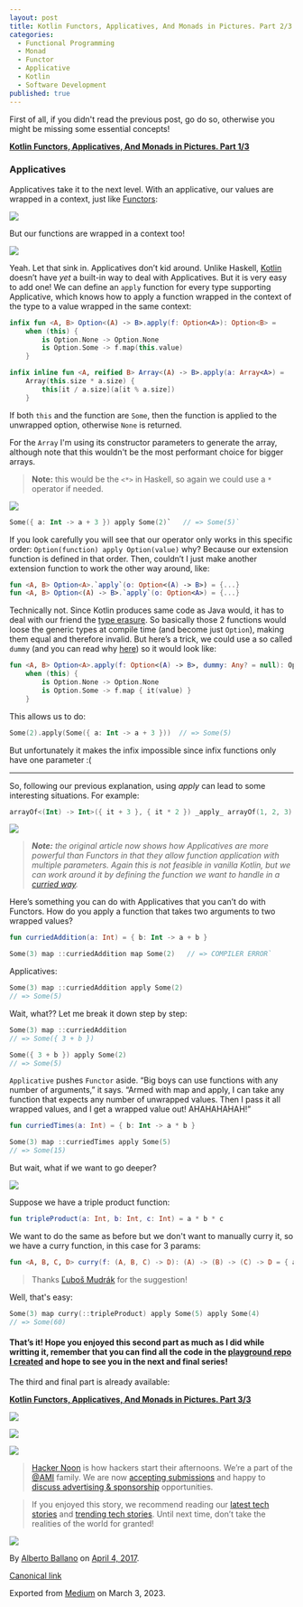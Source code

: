 ```yaml
---
layout: post
title: Kotlin Functors, Applicatives, And Monads in Pictures. Part 2/3
categories:
  - Functional Programming
  - Monad
  - Functor
  - Applicative
  - Kotlin
  - Software Development
published: true
---
```


First of all, if you didn't read the previous post, go do so, otherwise you might be missing some essential concepts!

[**Kotlin Functors, Applicatives, And Monads in Pictures. Part 1/3**](./kotlin-functors-applicatives-and-monads-in-pictures-part-1-3/ "This is a translation of Functors, Applicatives, And Monads In Pictures from Haskell into Kotlin")

### Applicatives

Applicatives take it to the next level. With an applicative, our values are wrapped in a context, just like [Functors](https://hackernoon.com/tagged/functors):

![](https://cdn-images-1.medium.com/max/800/0*tLlU2WEqCu7jYUSj.png)

But our functions are wrapped in a context too!

![](https://cdn-images-1.medium.com/max/800/0*-3EM_WBCQu5KlCUX.png)

Yeah. Let that sink in. Applicatives don’t kid around. Unlike Haskell, [Kotlin](https://hackernoon.com/tagged/kotlin) doesn’t have _yet_ a built-in way to deal with Applicatives. But it is very easy to add one! We can define an `apply` function for every type supporting Applicative, which knows how to apply a function wrapped in the context of the type to a value wrapped in the same context:
```kotlin
infix fun <A, B> Option<(A) -> B>.apply(f: Option<A>): Option<B> =  
    when (this) {  
        is Option.None -> Option.None  
        is Option.Some -> f.map(this.value)  
    }

infix inline fun <A, reified B> Array<(A) -> B>.apply(a: Array<A>) =  
    Array(this.size * a.size) {  
        this[it / a.size](a[it % a.size])  
    }
```
If both `this` and the function are `Some`, then the function is applied to the unwrapped option, otherwise `None` is returned.

For the `Array` I'm using its constructor parameters to generate the array, although note that this wouldn't be the most performant choice for bigger arrays.

> **Note:** this would be the `<*>` in Haskell, so again we could use a `*` operator if needed.

![](https://cdn-images-1.medium.com/max/800/0*YZDbwqs5Vxy-ldbA.png)

```kotlin
Some({ a: Int -> a + 3 }) apply Some(2)`   // => Some(5)`
```

If you look carefully you will see that our operator only works in this specific order: `Option(function) apply Option(value)` why? Because our extension function is defined in that order. Then, couldn’t I just make another extension function to work the other way around, like:

```kotlin
fun <A, B> Option<A>.`apply`(o: Option<(A) -> B>) = {...}  
fun <A, B> Option<(A) -> B>.`apply`(o: Option<A>) = {...}
```

Technically not. Since Kotlin produces same code as Java would, it has to deal with our friend the [type erasure](https://docs.oracle.com/javase/tutorial/java/generics/erasure.html). So basically those 2 functions would loose the generic types at compile time (and become just `Option`), making them equal and therefore invalid. But here’s a trick, we could use a so called `dummy` (and you can read why [here](http://stackoverflow.com/questions/34745066/dummyimplicits-is-this-used-and-how/34746255?stw=2#34746255)) so it would look like:

```kotlin
fun <A, B> Option<A>.apply(f: Option<(A) -> B>, dummy: Any? = null): Option<B> =
    when (this) {  
        is Option.None -> Option.None  
        is Option.Some -> f.map { it(value) }
    }
```

This allows us to do:

```kotlin
Some(2).apply(Some({ a: Int -> a + 3 }))  // => Some(5)
```
But unfortunately it makes the infix impossible since infix functions only have one parameter :(

---

So, following our previous explanation, using _apply_ can lead to some interesting situations. For example:
```kotlin
arrayOf<(Int) -> Int>({ it + 3 }, { it * 2 }) _apply_ arrayOf(1, 2, 3)  // => [ 4, 5, 6, 2, 4, 6 ]
```

![](https://cdn-images-1.medium.com/max/800/0*dTv-_gpKc-DbXIx7.png)

> **_Note:_** _the original article now shows how Applicatives are more powerful than Functors in that they allow function application with multiple parameters. Again this is not feasible in vanilla Kotlin, but we can work around it by defining the function we want to handle in a_ [_curried way_](https://en.wikipedia.org/wiki/Currying)_._

Here’s something you can do with Applicatives that you can’t do with Functors. How do you apply a function that takes two arguments to two wrapped values?
```kotlin
fun curriedAddition(a: Int) = { b: Int -> a + b }

Some(3) map ::curriedAddition map Some(2)   // => COMPILER ERROR`
```
Applicatives:
```kotlin
Some(3) map ::curriedAddition apply Some(2)  
// => Some(5)
```
Wait, what?? Let me break it down step by step:
```kotlin
Some(3) map ::curriedAddition  
// => Some({ 3 + b })
```
```kotlin
Some({ 3 + b }) apply Some(2)  
// => Some(5)
```
`Applicative` pushes `Functor` aside. “Big boys can use functions with any number of arguments,” it says. “Armed with map and apply, I can take any function that expects any number of unwrapped values. Then I pass it all wrapped values, and I get a wrapped value out! AHAHAHAHAH!”

```kotlin
fun curriedTimes(a: Int) = { b: Int -> a * b }

Some(3) map ::curriedTimes apply Some(5)  
// => Some(15)
```

But wait, what if we want to go deeper?

![](https://cdn-images-1.medium.com/max/800/1*cmUv1wycDkmX3CQWYBRm2g.png)

Suppose we have a triple product function:
```kotlin
fun tripleProduct(a: Int, b: Int, c: Int) = a * b * c
```
We want to do the same as before but we don't want to manually curry it, so we have a curry function, in this case for 3 params:

```kotlin
fun <A, B, C, D> curry(f: (A, B, C) -> D): (A) -> (B) -> (C) -> D = { a -> { b -> { c -> f(a, b, c) } } }
```
> Thanks [Ľuboš Mudrák](https://medium.com/u/e856388adc0e) for the suggestion!

Well, that's easy:
```kotlin
Some(3) map curry(::tripleProduct) apply Some(5) apply Some(4)  
// => Some(60)
```

#### That’s it! Hope you enjoyed this second part as much as I did while writting it, remember that you can find all the code in the [playground repo I created](https://github.com/aballano/FAM-Playground) and hope to see you in the next and final series!

The third and final part is already available:

[**Kotlin Functors, Applicatives, And Monads in Pictures. Part 3/3**](./kotlin-functors-applicatives-and-monads-in-pictures-part-3-3/ "This is a translation of Functors, Applicatives, And Monads In Pictures from Haskell into Kotlin")

[![](https://cdn-images-1.medium.com/max/400/1*0hqOaABQ7XGPT-OYNgiUBg.png)](http://bit.ly/HackernoonFB)

[![](https://cdn-images-1.medium.com/max/400/1*Vgw1jkA6hgnvwzTsfMlnpg.png)](https://goo.gl/k7XYbx)

[![](https://cdn-images-1.medium.com/max/400/1*gKBpq1ruUi0FVK2UM_I4tQ.png)](https://goo.gl/4ofytp)

> [Hacker Noon](http://bit.ly/Hackernoon) is how hackers start their afternoons. We’re a part of the [@AMI](http://bit.ly/atAMIatAMI) family. We are now [accepting submissions](http://bit.ly/hackernoonsubmission) and happy to [discuss advertising & sponsorship](mailto:partners@amipublications.com) opportunities.

> If you enjoyed this story, we recommend reading our [latest tech stories](http://bit.ly/hackernoonlatestt) and [trending tech stories](https://hackernoon.com/trending). Until next time, don’t take the realities of the world for granted!

![](https://cdn-images-1.medium.com/max/800/1*35tCjoPcvq6LbB3I6Wegqw.jpeg)

By [Alberto Ballano](https://medium.com/@aballano) on [April 4, 2017](https://medium.com/p/f99a09efd1ec).

[Canonical link](https://medium.com/@aballano/kotlin-functors-applicatives-and-monads-in-pictures-part-2-3-f99a09efd1ec)

Exported from [Medium](https://medium.com) on March 3, 2023.